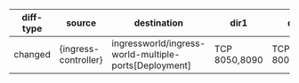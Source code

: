 | diff-type | source | destination | dir1 | dir2 | workloads-diff-info |
|-----------|--------|-------------|------|------|---------------------|
| changed | {ingress-controller} | ingressworld/ingress-world-multiple-ports[Deployment] | TCP 8050,8090 | TCP 8000,8090 |  |